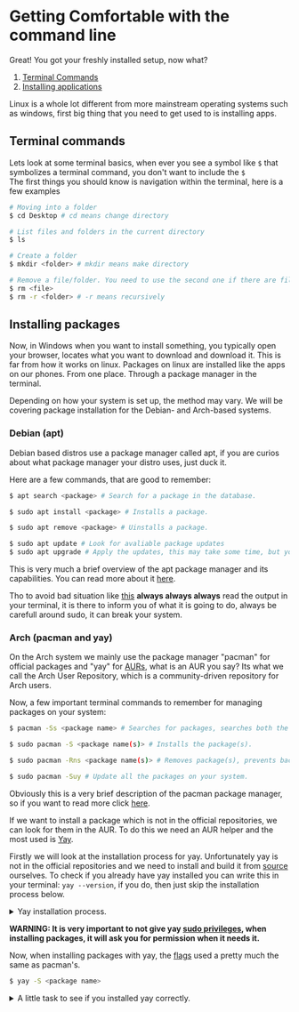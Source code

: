 # Getting Comfortable with the command line

Great! You got your freshly installed setup, now what?

1. [Terminal Commands](#terminal-commands)
2. [Installing applications](#installing-packages)

Linux is a whole lot different from more mainstream operating systems such as windows, first big thing that you need to get used to is installing apps.

## Terminal commands

Lets look at some terminal basics, when ever you see a symbol like `$` that symbolizes a terminal command, you don't want to include the `$`  
The first things you should know is navigation within the terminal, here is a few examples

```bash
# Moving into a folder
$ cd Desktop # cd means change directory

# List files and folders in the current directory
$ ls

# Create a folder
$ mkdir <folder> # mkdir means make directory

# Remove a file/folder. You need to use the second one if there are files in the folder
$ rm <file>
$ rm -r <folder> # -r means recursively 
```

## Installing packages

Now, in Windows when you want to install something, you typically open your browser, locates what you want to download and download it.
This is far from how it works on linux. Packages on linux are installed like the apps on our phones. From one place. Through a package manager in the terminal.

Depending on how your system is set up, the method may vary. We will be covering package installation for the Debian- and Arch-based systems.

### Debian (apt)

Debian based distros use a package manager called apt, if you are curios about what package manager your distro uses, just duck it.

Here are a few commands, that are good to remember:

```bash
$ apt search <package> # Search for a package in the database.
```

```bash
$ sudo apt install <package> # Installs a package.
```

```bash
$ sudo apt remove <package> # Uinstalls a package.
```

```bash
$ sudo apt update # Look for avaliable package updates
$ sudo apt upgrade # Apply the updates, this may take some time, but you can do other things meanwhile. 
```

This is very much a brief overview of the apt package manager and its capabilities. You can read more about it [here](https://www.linode.com/docs/guides/apt-package-manager/).

Tho to avoid bad situation like [this](https://youtu.be/0506yDSgU7M?t=631) **always always always** read the output in your terminal, it is there to inform you of what it is going to do, always be carefull around sudo, it can break your system.

### Arch (pacman and yay)

On the Arch system we mainly use the package manager "pacman" for official packages and "yay" for [AURs](https://wiki.archlinux.org/title/Arch_User_Repository), what is an AUR you say? Its what we call the Arch User Repository, which is a community-driven repository for Arch users.

Now, a few important terminal commands to remember for managing packages on your system:

```bash
$ pacman -Ss <package name> # Searches for packages, searches both the package name and description.
```

```bash
$ sudo pacman -S <package name(s)> # Installs the package(s).
```

```bash
$ sudo pacman -Rns <package name(s)> # Removes package(s), prevents backups no longer needed and dependencies.
```

```bash
$ sudo pacman -Suy # Update all the packages on your system.
```

Obviously this is a very brief description of the pacman package manager, so if you want to read more click [here](https://wiki.archlinux.org/title/Pacman).

If we want to install a package which is not in the official repositories, we can look for them in the AUR.
To do this we need an AUR helper and the most used is [Yay](https://github.com/Jguer/yay).

Firstly we will look at the installation process for yay. Unfortunately yay is not in the official repositories and we need to install and build it from [source](technical_terminologies.md) ourselves. To check if you already have yay installed you can write this in your terminal: ``yay --version``, if you do, then just skip the installation process below.

<details closed="closed">
    <summary>Yay installation process.</summary>
    
```bash
# We need two packages to get started, git to download the project files and base-devel to compile.
# Base-devel contains tools required to build many packages.
$ sudo pacman -S git base-devel

# Now we can make a new folder, enter it and clone the files
$ git clone https://aur.archlinux.org/yay.git
$ cd yay

$ makepkg -si # [Compiles](technical_terminologies.md) the files.

# And now that we finished the install, we can remove the installation files again.
$ cd ..
$ rm -r yay
```

And thats how we successfully can install yay.

</details>

**WARNING: It is very important to not give yay [sudo privileges](technical_terminologies.md), when installing packages, it will ask you for permission when it needs it.**

Now, when installing packages with yay, the [flags](technical_terminologies.md) used a pretty much the same as pacman's.

```bash
$ yay -S <package name>
```

<details closed="closed">
  <summary>A little task to see if you installed yay correctly.</summary>

  <p>We want to make sure that we have yay correctly installed before starting.</p>

  ```bash
  $ yay -S asciiquarium-git # A small fun ascii art aquarium.
  $ asciiquarium # Runs the program and press q to quit.
  ```

</details>
 

